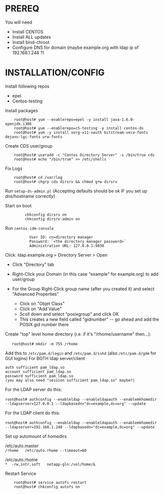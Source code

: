# PREREQ
You will need

- Install CENTOS
- Install ALL updates
- Install bind-chroot
- Configure DNS for domain (maybe example.org with ldap ip of 192.168.1.248 ?)

# INSTALLATION/CONFIG


Install following repos
- epel
- Centos-testing

Install packages

```
	root@host# yum --enablerepo=epel -y install java-1.6.0-openjdk.i386
	root@host# yum --enablerepo=c5-testing -y install centos-ds
	root@host# yum -y install xorg-x11-xauth bitstream-vera-fonts dejavu-lgc-fonts urw-fonts
```

Create CDS user/group

```	
	root@host# useradd -c "Centos Directory Server" -s /bin/true cds
	root@host# echo "/bin/true" >> /etc/shells
```

Fix Logs

```	
	root@host# cd /var/log
	root@host# chgrp cds dirsrv && chmod g+w dirsrv
```

Run `setup-ds-admin.pl` (Accepting defaults should be ok IF you set up dns/hostname correctly)

Start on boot
```
         chkconfig dirsrv on
         chkconfig dirsrv-admin on
```
Run `centos-idm-console`
```
           User ID: cn=directory manager
           Password: `<the directory manager password>`
           Administration URL: 127.0.0.1:9830
```
Click: ldap.example.org > Directory Server > Open

- Click "Directory" tab

- Right-Click your Domain (in this case "example" for example.org) to add user/group

- For the Group Right-Click group name (after you created it) and select "Advanced Properties"
     * Click on "Objet Class"
     * Click on "Add Value"
     * Scoll down and select "posixgroup" and click OK
     * This creates a new field called "gidnumber" -- go ahead and add the POSIX gid number there 

Create "top" level home directory (i.e. if it's "/rhome/username" then...):<br /><br />
`   root@host# mkdir -m 755 /rhome`

Add this to `/etc/pam.d/login` and `/etc/pam.d/sshd` (also `/etc/pam.d/gdm` for GUI logins) For BOTH ldap server/client<br />
```
auth sufficient pam_ldap.so
account sufficient pam_ldap.so
password sufficient pam_ldap.so
(you may also need "session sufficient pam_ldap.so" maybe?)
```

For the LDAP server do this:<br /><br />
```root@host# authconfig --enableldap --enableldapauth --enablemkhomedir --ldapserver=127.0.0.1 --ldapbasedn="dc=example,dc=org" --update```

For the LDAP client do this:<br /><br />
```root@host# authconfig --enableldap --enableldapauth --enablemkhomedir --ldapserver=192.168.1.248 --ldapbasedn="dc=example,dc=org" --update```

Set up automount of homedirs<br />

/etc/auto.master<br />
  `/rhome	/etc/auto.rhome	--timeout=60`

/etc/auto.rhome<br />
`*	-rw,intr,soft	netapp-gln:/vol/home/&`

Restart Service

```	
	root@host# service autofs restart
	root@host# chkconfig autofs on
```
